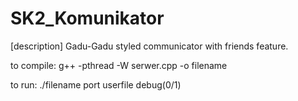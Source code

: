 # SK2_Komunikator
[description]
Gadu-Gadu styled communicator with friends feature.

to compile:
g++ -pthread -W serwer.cpp -o filename
  
to run:
./filename port userfile debug(0/1)
